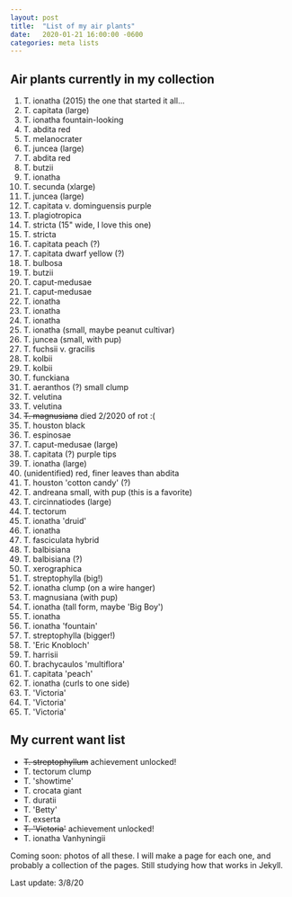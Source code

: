 ```yaml
---
layout: post
title:  "List of my air plants"
date:   2020-01-21 16:00:00 -0600
categories: meta lists
---
```


## Air plants currently in my collection

1. T. ionatha (2015) the one that started it all...
2. T. capitata (large)
3. T. ionatha fountain-looking
4. T. abdita red
5. T. melanocrater
6. T. juncea (large)
7. T. abdita red
8. T. butzii
9. T. ionatha
10. T. secunda (xlarge)
11. T. juncea (large)
12. T. capitata v. dominguensis purple
13. T. plagiotropica
14. T. stricta (15" wide, I love this one)
15. T. stricta
16. T. capitata peach (?)
17. T. capitata dwarf yellow (?)
18. T. bulbosa
19. T. butzii
20. T. caput-medusae
21. T. caput-medusae
22. T. ionatha
23. T. ionatha
24. T. ionatha
25. T. ionatha (small, maybe peanut cultivar)
26. T. juncea (small, with pup)
27. T. fuchsii v. gracilis
28. T. kolbii
29. T. kolbii
30. T. funckiana
31. T. aeranthos (?) small clump
32. T. velutina
33. T. velutina
34. ~~T. magnusiana~~ died 2/2020 of rot :(
35. T. houston black
36. T. espinosae
37. T. caput-medusae (large)
38. T. capitata (?) purple tips
39. T. ionatha (large)
40. (unidentified) red, finer leaves than abdita
41. T. houston 'cotton candy' (?)
42. T. andreana small, with pup (this is a favorite)
43. T. circinnatiodes (large)
44. T. tectorum
45. T. ionatha 'druid'
46. T. ionatha
47. T. fasciculata hybrid
48. T. balbisiana
49. T. balbisiana (?)
50. T. xerographica
51. T. streptophylla (big!)
52. T. ionatha clump (on a wire hanger)
53. T. magnusiana (with pup)
54. T. ionatha (tall form, maybe 'Big Boy')
55. T. ionatha
56. T. ionatha 'fountain'
57. T. streptophylla (bigger!)
58. T. 'Eric Knobloch'
59. T. harrisii
60. T. brachycaulos 'multiflora'
61. T. capitata 'peach'
62. T. ionatha (curls to one side)
63. T. 'Victoria'
64. T. 'Victoria'
65. T. 'Victoria'

## My current want list

* ~~T. streptophyllum~~ achievement unlocked!
* T. tectorum clump
* T. 'showtime'
* T. crocata giant
* T. duratii
* T. 'Betty'
* T. exserta
* ~~T. 'Victoria'~~ achievement unlocked!
* T. ionatha Vanhyningii

Coming soon: photos of all these. I will make a page for each one, and probably a collection of the pages. Still studying how that works in Jekyll.

Last update: 3/8/20
